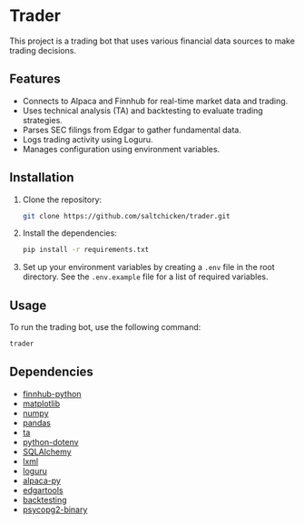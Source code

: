 # Trader

This project is a trading bot that uses various financial data sources to make trading decisions.

## Features

*   Connects to Alpaca and Finnhub for real-time market data and trading.
*   Uses technical analysis (TA) and backtesting to evaluate trading strategies.
*   Parses SEC filings from Edgar to gather fundamental data.
*   Logs trading activity using Loguru.
*   Manages configuration using environment variables.

## Installation

1.  Clone the repository:
    ```bash
    git clone https://github.com/saltchicken/trader.git
    ```
2.  Install the dependencies:
    ```bash
    pip install -r requirements.txt
    ```
3.  Set up your environment variables by creating a `.env` file in the root directory. See the `.env.example` file for a list of required variables.

## Usage

To run the trading bot, use the following command:

```bash
trader
```

## Dependencies

*   [finnhub-python](https://github.com/Finnhub-Stock-API/finnhub-python)
*   [matplotlib](https://matplotlib.org/)
*   [numpy](https://numpy.org/)
*   [pandas](https://pandas.pydata.org/)
*   [ta](https://github.com/bukosabino/ta)
*   [python-dotenv](https://github.com/theskumar/python-dotenv)
*   [SQLAlchemy](https://www.sqlalchemy.org/)
*   [lxml](https://lxml.de/)
*   [loguru](https://github.com/Delgan/loguru)
*   [alpaca-py](https://github.com/alpacahq/alpaca-py)
*   [edgartools](https://pypi.org/project/edgartools/)
*   [backtesting](https://github.com/kernc/backtesting.py)
*   [psycopg2-binary](https://pypi.org/project/psycopg2-binary/)
